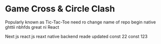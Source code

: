 
# Game Cross & Circle Clash
Popularly known as Tic-Tac-Toe
need ro change name of repo 
begin native 
ghttii
nbhfds
great 
ni
React 

Next js
react js
reaxt native 
backend 
reade updated 
const 22
const 123
